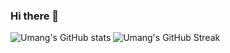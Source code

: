 ### Hi there 👋


![Umang's GitHub stats](https://github-readme-stats.vercel.app/api?username=robonetphy&count_private=true&show_icons=true)
![Umang's GitHub Streak](https://github-readme-streak-stats.herokuapp.com?user=robonetphy&date_format=M%20j%5B%2C%20Y%5D)
